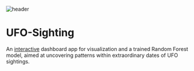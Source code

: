 ![header](https://mir-s3-cdn-cf.behance.net/project_modules/max_1200/95c8bd29562445.57a703ebb8224.png)
# UFO-Sighting
An [interactive](https://mahsabakhtiari.github.io/UFO-Sighting/) dashboard app for visualization and a trained Random Forest model, aimed at uncovering patterns within extraordinary dates of UFO sightings.
